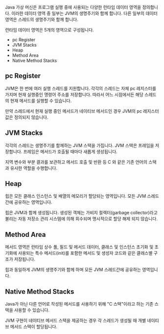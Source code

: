 Java 가상 머신은 프로그램 실행 중에 사용되는 다양한 런타임 데이터 영역을 정의합니다. 이러한 데이터 영역 중 일부는 JVM의 생명주기와 함께 합니다. 다른 일부의 데이터 영역은 스레드의 생명주기와 함께 합니다.

런타임 데이터 영역은 5개의 영역으로 구성됩니다.

- pc Register
- JVM Stacks
- Heap
- Method Area
- Native Method Stacks

## pc Register
JVM은 한 번에 여러 실행 스레드를 지원합니다. 각각의 스레드는 자체 pc 레지스터를 가지며 현재 실행중인 명령어 주소를 저장합니다. 따라서 어느 시점에서든 해당 스레드의 현재 메서드를 실행할 수 있습니다.

만약 스레드에서 현재 실행 중인 메서드가 네이티브 메서드인 경우 JVM의 pc 레지스터 값은 정의되지 않습니다.

## JVM Stacks
각각의 스레드는 생명주기를 함께하는 JVM 스택을 가집니다. JVM 스택은 프레임을 저장합니다. 프레임은 메서드가 호출될 때마다 새롭게 생성됩니다.

지역 변수와 부분 결과를 보관하고 메서드 호출 및 반환 등 C 와 같은 기존 언어의 스택과 유사한 역할을 수행합니다.

## Heap
힙은 모든 클래스 인스턴스 및 배열의 메모리가 할당되는 영역입니다. 모든 JVM 스레드 간에 공유하는 영역입니다.

힙은 JVM과 함께 생성됩니다. 생성된 객체는 가비지 컬렉터(garbage collector)라고 불리는 자동 저장소 관리 시스템에 의해 회수되며 명시적으로 할당 해제 되지 않습니다.

## Method Area
메서드 영역은 런타임 상수 풀, 필드 및 메서드 데이터, 클래스 및 인스턴스 초기화 및 초기화에 사용되는 특수 메서드(init)를 포함한 메서드 및 생성자 코드와 같은 클래스별 구조가 저장됩니다.

힙과 동일하게 JVM의 생명주기와 함께 하며 모든 JVM 스레드간에 공유하는 영역입니다. 

## Native Method Stacks
Java가 아닌 다른 언어로 작성된 메서드를 사용하기 위해 "C 스택"이라고 하는 기존 스택을 사용할 수 있습니다.

JVM 구현이 네이티브 메서드 스택을 제공하는 경우 각 스레드가 생성될 때 개별 네이티브 메서드 스택이 할당됩니다.